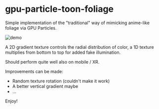 # gpu-particle-toon-foliage
 
Simple implementation of the "traditional" way of mimicking anime-like foliage via GPU Particles.

![demo](https://github.com/user-attachments/assets/66719cf6-90d1-43b5-b5a4-4504001e1265)

A 2D gradient texture controls the radial distribution of color, a 1D texture multiplies from bottom to top for added fake illumination.

Should perform quite well also on mobile / XR.

Improvements can be made:

- Random texture rotation (couldn't make it work)
- A better vertical gradient maybe
- ...

Enjoy!
